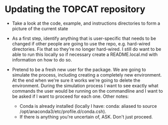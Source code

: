 
# Updating the TOPCAT repository

* Take a look at the code, example, and instructions directories to form a picture of the current state

* As a first step, identify anything that is user-specific that needs to be changed if other people are going to use the repo, e.g. hard-wired directories. Fix that so they're no longer hard-wired. I still do want to be able to run this locally so if necessary create a README.local.md with information on how to do so.

* Pretend to be a fresh new user for the package. We are going to simulate the process, including creating a completely new environment.  At the end when we're sure it works we're going to delete the environment. During the simulation process I want to see exactly what commands the user would be running on the commandline and I want to be asked if I want to proceed for each one. Other notes:
  - Conda is already installed (locally I have: conda:   aliased to source /opt/anaconda3/etc/profile.d/conda.csh).
  - If there is anything you're uncertain of, ASK. Don't just proceed.
  
  

